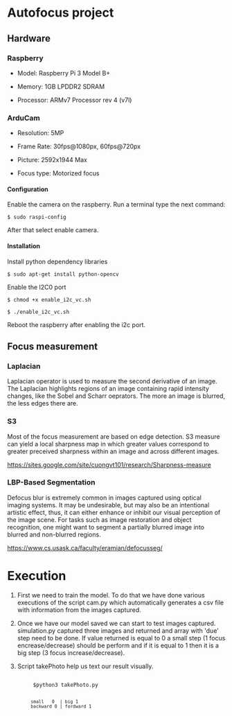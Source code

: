 # Autofocus project

## Hardware

### Raspberry

- Model: Raspberry Pi 3 Model B+

- Memory: 1GB LPDDR2 SDRAM

- Processor: ARMv7 Processor rev 4 (v7l)

### ArduCam

- Resolution: 5MP

- Frame Rate: 30fps@1080px, 60fps@720px

- Picture: 2592x1944 Max

- Focus type: Motorized focus

#### Configuration

Enable the camera on the raspberry. Run a terminal type the next command:

    $ sudo raspi-config

After that select enable camera.

#### Installation

Install python dependency libraries
    
    $ sudo apt-get install python-opencv

Enable the I2C0 port
    
    $ chmod +x enable_i2c_vc.sh
    
    $ ./enable_i2c_vc.sh

Reboot the raspberry after enabling the i2c port.


## Focus measurement

### Laplacian

Laplacian operator is used to measure the second derivative of an image. The Laplacian highlights regions of an image containing rapid intensity changes, like the Sobel and Scharr oeprators. The more an image is blurred, the less edges there are.

### S3

Most of the focus measurement are based on edge detection.
S3 measure can yield a local sharpness map in which greater values correspond to greater preceived sharpness within an image and across different images.

https://sites.google.com/site/cuongvt101/research/Sharpness-measure

### LBP-Based Segmentation

Defocus blur is extremely common in images captured using optical imaging systems. It may be undesirable, but may also be an intentional artistic effect, thus, it can either enhance or inhibit our visual perception of the image scene. For tasks such as image restoration and object recognition, one might want to segment a partially blurred image into blurred and non-blurred regions.

https://www.cs.usask.ca/faculty/eramian/defocusseg/



# Execution

1. First we need to train the model. To do that we have done various executions of the script cam.py which automatically generates a csv file with information from the images captured. 


2. Once we have our model saved we can start to test images captured. simulation.py captured three images and returned and array with 'due' step need to be done. If value returned is equal to 0 a small step (1 focus encrease/decrease) should be perform and if it is equal to 1 then it is a big step (3 focus increase/decrease).

3. Script takePhoto help us text our result visually. 
   
   <code>
        $python3 takePhoto.py <focus> <due small|big> <direction backward|fordward>

            small   0  | big 1
            backward 0 | fordward 1
   </code>